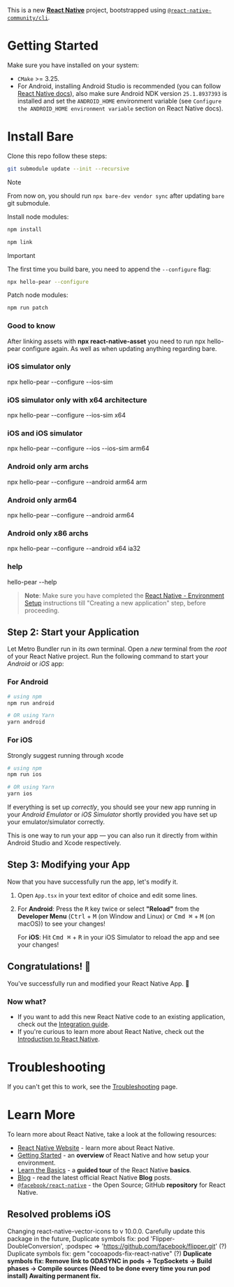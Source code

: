 This is a new [**React Native**](https://reactnative.dev) project, bootstrapped using [`@react-native-community/cli`](https://github.com/react-native-community/cli).

# Getting Started

Make sure you have installed on your system:

- `CMake` >= 3.25.
- For Android, installing Android Studio is recommended (you can follow [React Native docs](https://reactnative.dev/docs/0.72/environment-setup?platform=android)), also make sure Android NDK version `25.1.8937393` is installed and set the `ANDROID_HOME` environment variable (see `Configure the ANDROID_HOME environment variable` section on React Native docs).

# Install Bare

Clone this repo follow these steps:

```sh
git submodule update --init --recursive
```

> [!NOTE]
> From now on, you should run `npx bare-dev vendor sync` after updating `bare` git submodule.

Install node modules:

```sh
npm install
```

```sh
npm link
```

> [!IMPORTANT]
> The first time you build bare, you need to append the `--configure` flag:
>
> ```sh
> npx hello-pear --configure
> ```

Patch node modules:

```sh
npm run patch
```

### Good to know

After linking assets with **npx react-native-asset** you need to run npx hello-pear configure again.
As well as when updating anything regarding bare.

### iOS simulator only

npx hello-pear --configure --ios-sim

### iOS simulator only with x64 architecture

npx hello-pear --configure --ios-sim x64

### iOS and iOS simulator

npx hello-pear --configure --ios --ios-sim arm64

### Android only arm archs

npx hello-pear --configure --android arm64 arm

### Android only arm64

npx hello-pear --configure --android arm64

### Android only x86 archs

npx hello-pear --configure --android x64 ia32

### help

hello-pear --help

> **Note**: Make sure you have completed the [React Native - Environment Setup](https://reactnative.dev/docs/environment-setup) instructions till "Creating a new application" step, before proceeding.

## Step 2: Start your Application

Let Metro Bundler run in its _own_ terminal. Open a _new_ terminal from the _root_ of your React Native project. Run the following command to start your _Android_ or _iOS_ app:

### For Android

```bash
# using npm
npm run android

# OR using Yarn
yarn android
```

### For iOS

Strongly suggest running through xcode

```bash
# using npm
npm run ios

# OR using Yarn
yarn ios
```

If everything is set up _correctly_, you should see your new app running in your _Android Emulator_ or _iOS Simulator_ shortly provided you have set up your emulator/simulator correctly.

This is one way to run your app — you can also run it directly from within Android Studio and Xcode respectively.

## Step 3: Modifying your App

Now that you have successfully run the app, let's modify it.

1. Open `App.tsx` in your text editor of choice and edit some lines.
2. For **Android**: Press the <kbd>R</kbd> key twice or select **"Reload"** from the **Developer Menu** (<kbd>Ctrl</kbd> + <kbd>M</kbd> (on Window and Linux) or <kbd>Cmd ⌘</kbd> + <kbd>M</kbd> (on macOS)) to see your changes!

   For **iOS**: Hit <kbd>Cmd ⌘</kbd> + <kbd>R</kbd> in your iOS Simulator to reload the app and see your changes!

## Congratulations! :tada:

You've successfully run and modified your React Native App. :partying_face:

### Now what?

- If you want to add this new React Native code to an existing application, check out the [Integration guide](https://reactnative.dev/docs/integration-with-existing-apps).
- If you're curious to learn more about React Native, check out the [Introduction to React Native](https://reactnative.dev/docs/getting-started).

# Troubleshooting

If you can't get this to work, see the [Troubleshooting](https://reactnative.dev/docs/troubleshooting) page.

# Learn More

To learn more about React Native, take a look at the following resources:

- [React Native Website](https://reactnative.dev) - learn more about React Native.
- [Getting Started](https://reactnative.dev/docs/environment-setup) - an **overview** of React Native and how setup your environment.
- [Learn the Basics](https://reactnative.dev/docs/getting-started) - a **guided tour** of the React Native **basics**.
- [Blog](https://reactnative.dev/blog) - read the latest official React Native **Blog** posts.
- [`@facebook/react-native`](https://github.com/facebook/react-native) - the Open Source; GitHub **repository** for React Native.

## Resolved problems iOS

Changing react-native-vector-icons to v 10.0.0. Carefully update this package in the future,
Duplicate symbols fix: pod 'Flipper-DoubleConversion', :podspec => '<https://github.com/facebook/flipper.git>' (?)
Duplicate symbols fix: gem "cocoapods-fix-react-native" (?)
**Duplicate symbols fix: Remove link to GDASYNC in pods -> TcpSockets -> Build phases -> Compile sources (Need to be done every time you run pod install) Awaiting permanent fix.**
